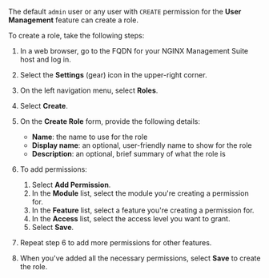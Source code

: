 The default `admin` user or any user with `CREATE` permission for the **User Management** feature can create a role.

To create a role, take the following steps:

1. In a web browser, go to the FQDN for your NGINX Management Suite host and log in.
2. Select the **Settings** (gear) icon in the upper-right corner.
3. On the left navigation menu, select **Roles**.
4. Select **Create**.
5. On the **Create Role** form, provide the following details:
   - **Name**: the name to use for the role
   - **Display name**: an optional, user-friendly name to show for the role
   - **Description**: an optional, brief summary of what the role is

6. To add permissions:

   1. Select **Add Permission**.
   2. In the **Module** list, select the module you're creating a permission for.
   3. In the **Feature** list, select a feature you're creating a permission for.
   4. In the **Access** list, select the access level you want to grant.
   5. Select **Save**.

7. Repeat step 6 to add more permissions for other features.
8. When you've added all the necessary permissions, select **Save** to create the role.

<!-- Do not remove. Keep this code at the bottom of the include -->
<!-- DOCS-1028 -->